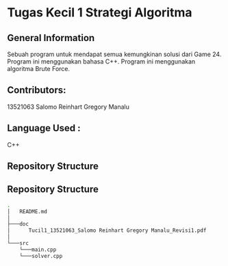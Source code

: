 # Tugas Kecil 1 Strategi Algoritma

## General Information
Sebuah program untuk mendapat semua kemungkinan solusi dari Game 24. Program ini menggunakan bahasa C++. Program ini menggunakan algoritma Brute Force.

## Contributors:
13521063 Salomo Reinhart Gregory Manalu

## Language Used :
C++

## Repository Structure
## Repository Structure
```bash
.
│   README.md
│   
├───doc
│      Tucil1_13521063_Salomo Reinhart Gregory Manalu_Revisi1.pdf
│
└───src
    └───main.cpp
    └───solver.cpp

```
